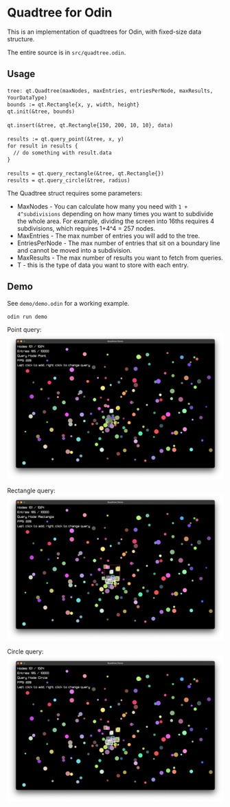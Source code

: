 # Quadtree for Odin

This is an implementation of quadtrees for Odin, with fixed-size data structure.

The entire source is in `src/quadtree.odin`.

## Usage

```odin
tree: qt.Quadtree(maxNodes, maxEntries, entriesPerNode, maxResults, YourDataType)
bounds := qt.Rectangle{x, y, width, height}
qt.init(&tree, bounds)

qt.insert(&tree, qt.Rectangle{150, 200, 10, 10}, data)

results := qt.query_point(&tree, x, y)
for result in results {
  // do something with result.data
}

results = qt.query_rectangle(&tree, qt.Rectangle{})
results = qt.query_circle(&tree, radius)
```

The Quadtree struct requires some parameters:

- MaxNodes - You can calculate how many you need with `1 + 4^subdivisions` depending on how many times you want to subdivide the whole area. For example, dividing the screen into 16ths requires 4 subdivisions, which requires 1+4^4 = 257 nodes.
- MaxEntries - The max number of entries you will add to the tree.
- EntriesPerNode - The max number of entries that sit on a boundary line and cannot be moved into a subdivision.
- MaxResults - The max number of results you want to fetch from queries.
- T - this is the type of data you want to store with each entry.

## Demo

See `demo/demo.odin` for a working example.

```
odin run demo
```

Point query:
![Point query](demo/point.png)

Rectangle query:
![Rectangle query](demo/rectangle.png)

Circle query:
![Circle query](demo/circle.png)
